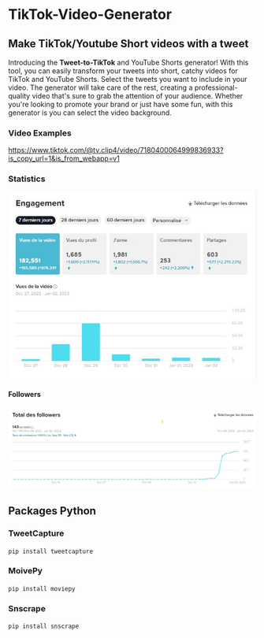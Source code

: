 # TikTok-Video-Generator
## Make TikTok/Youtube Short videos with a tweet

Introducing the **Tweet-to-TikTok** and YouTube Shorts generator! With this tool, you can easily transform your tweets into short, catchy videos for TikTok and YouTube Shorts. Select the tweets you want to include in your video. The generator will take care of the rest, creating a professional-quality video that's sure to grab the attention of your audience. Whether you're looking to promote your brand or just have some fun, with this generator is you can select the video background. 


### Video Examples
https://www.tiktok.com/@tv.clip4/video/7180400064999836933?is_copy_url=1&is_from_webapp=v1


### Statistics 
![tiktok stat](https://github.com/Nielzaclord/TikTok-Video-Generator/blob/main/Capture%20d%E2%80%99%C3%A9cran%202023-01-04%20100006.jpg)
#### Followers
![tiktok stats](https://github.com/Nielzaclord/TikTok-Video-Generator/blob/main/Capture%20d%E2%80%99%C3%A9cran%202023-01-04%20123738.jpg)


## Packages Python 

### TweetCapture
`pip install tweetcapture`

### MoivePy

`pip install moviepy`
 
 ### Snscrape
 
`pip install snscrape`
